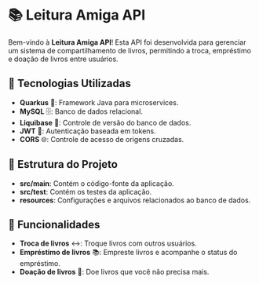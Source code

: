 # 📚 Leitura Amiga API

Bem-vindo à **Leitura Amiga API**! Esta API foi desenvolvida para gerenciar um sistema de compartilhamento de livros, permitindo a troca, empréstimo e doação de livros entre usuários. 

## 🚀 Tecnologias Utilizadas

- **Quarkus** 🦄: Framework Java para microservices.
- **MySQL** 🗄️: Banco de dados relacional.
- **Liquibase** 📜: Controle de versão do banco de dados.
- **JWT** 🔐: Autenticação baseada em tokens.
- **CORS** 🌐: Controle de acesso de origens cruzadas.

## 📁 Estrutura do Projeto

- **src/main**: Contém o código-fonte da aplicação.
- **src/test**: Contém os testes da aplicação.
- **resources**: Configurações e arquivos relacionados ao banco de dados.

## 📌 Funcionalidades

- **Troca de livros** ↔️: Troque livros com outros usuários.
- **Empréstimo de livros** 📚: Empreste livros e acompanhe o status do empréstimo.
- **Doação de livros** 🎁: Doe livros que você não precisa mais.

